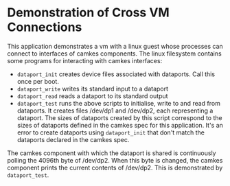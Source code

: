 Demonstration of Cross VM Connections
=====================================

This application demonstrates a vm with a linux guest whose processes can
connect to interfaces of camkes components.
The linux filesystem contains some programs for interacting with camkes interfaces:

 - `dataport_init` creates device files associated with dataports. Call this
   once per boot.
 - `dataport_write` writes its standard input to a dataport
 - `dataport_read` reads a dataport to its standard output
 - `dataport_test` runs the above scripts to initialise, write to and read from
   dataports. It creates files /dev/dp1 and /dev/dp2, each representing a
   dataport. The sizes of dataports created by this script correspond to the
   sizes of dataports defined in the camkes spec for this application. It's an
   error to create dataports using `dataport_init` that don't match the
   dataports declared in the camkes spec.

The camkes component with which the dataport is shared is continuously polling
the 4096th byte of /dev/dp2. When this byte is changed, the camkes component
prints the current contents of /dev/dp2. This is demonstrated by
`dataport_test`.
